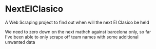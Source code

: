 # NextElClasico
A Web Scraping project to find out when will the next El Clasico be held

We need to zero down on the next mathch against barcelona only, 
so far I've been able to only scrape off team names with some 
additional unwanted data
